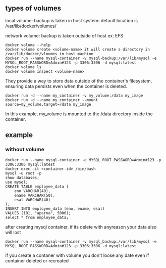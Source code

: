 ## types of volumes
local volume:   backup is taken in host system: default location is /var/lib/docker/volumes/

network volume:   backup is taken outside of host ex: EFS
```
docker volume --help
docker volume create <volume-name> it will create a directory in /var/lib/docker/vloumes in host machine
docker run --name mysql-container -v mysql-backup:/var/lib/mysql -e MYSQL_ROOT_PASSWORD=Admin#123 -p 3306:3306 -d mysql:latest
docker volume ls
docker volume inspect <volume-name>

```
They provide a way to store data outside of the container's filesystem, ensuring data persists even when the container is deleted.
```
docker run -d --name my_container -v my_volume:/data my_image
docker run -d --name my_container --mount source=my_volume,target=/data my_image

```
In this example, my_volume is mounted to the /data directory inside the container.

## example
### without volume
```
docker run --name mysql-container -e MYSQL_ROOT_PASSWORD=Admin#123 -p 3306:3306 mysql:latest
docker exec -it <container-id> /bin/bash
mysql -u root -p
show databases;
use mysql;
CREATE TABLE employee_data (
    eno VARCHAR(40),
    ename VARCHAR(50),
    esal VARCHAR(40)
);
INSERT INTO employee_data (eno, ename, esal)
VALUES (101, "aparna", 5000);
select * from employee_data;
```
after creating mysql container, if its delete with anyreason your data also will lost

```
docker run --name mysql-container -v mysql_backup:/var/lib/mysql -e MYSQL_ROOT_PASSWORD=Admin#123 -p 3306:3306 -d mysql:latest
```
if you create a contaner with volume you don't loose any date even if container deleted or recreated

